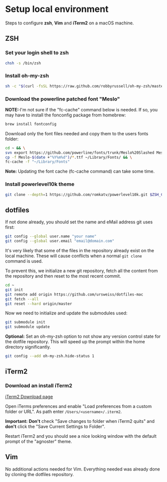 # Setup local environment
Steps to configure **zsh**, **Vim** and **iTerm2** on a macOS machine.

## ZSH

### Set your login shell to zsh
```sh
chsh -s /bin/zsh
```
### Install oh-my-zsh
```sh
sh -c "$(curl -fsSL https://raw.github.com/robbyrussell/oh-my-zsh/master/tools/install.sh)"
````

### Download the powerline patched font "Meslo"
**NOTE:**·I'm not sure if the "fc-cache" command below is needed. If so, you may have to install the fonconfig package from homebrew:
```sh
brew install fontconfig
```
Download only the font files needed and copy them to the users fonts folder:
```sh
cd ~ && \
svn export https://github.com/powerline/fonts/trunk/Meslo%20Slashed Meslo-$(date +"%Y%m%d") && \
cp -f Meslo-$(date +"%Y%m%d")/*.ttf ~/Library/Fonts/ && \
fc-cache -f "~/Library/Fonts"
```
**Note:** Updating the font cache (fc-cache command) can take some time.

### Install powerlevel10k theme
```sh
git clone --depth=1 https://github.com/romkatv/powerlevel10k.git $ZSH_CUSTOM/themes/powerlevel10k
```

## dotfiles
If not done already, you should set the name and eMail address git uses first:
```sh
git config --global user.name "your name"
git config --global user.email "email@domain.com"
```
It's very likely that some of the files in the repository already exist on the local machine. These will cause conflicts when a normal `git clone` command is used.

To prevent this, we initialize a new git repository, fetch all the content from the repository and then reset to the most recent commit.

```sh
cd ~
git init
git remote add origin https://github.com/ursweiss/dotfiles-mac
git fetch --all
git reset --hard origin/master
```
Now we need to initialize and update the submodules used:
```sh
git submodule init
git submodule update
```
**Optional:** Set an oh-my-zsh option to not show any version control state for the dotfile repository. This will speed up the prompt within the home directory significantly.
```sh
git config --add oh-my-zsh.hide-status 1
```

## iTerm2

### Download an install iTerm2
[iTerm2 Download page](https://www.iterm2.com/downloads.html)

Open iTerms preferences and enable "Load preferences from a custom folder or URL". As path enter `/Users/<username>/.iterm2`.

**Important:** **Don't** check "Save changes to folder when iTerm2 quits" and **don't** click the "Save Current Settings to Folder".

Restart iTerm2 and you should see a nice looking window with the default prompt of the "agnoster" theme.

## Vim

No additional actions needed for Vim. Everything needed was already done by cloning the dotfiles repository.
